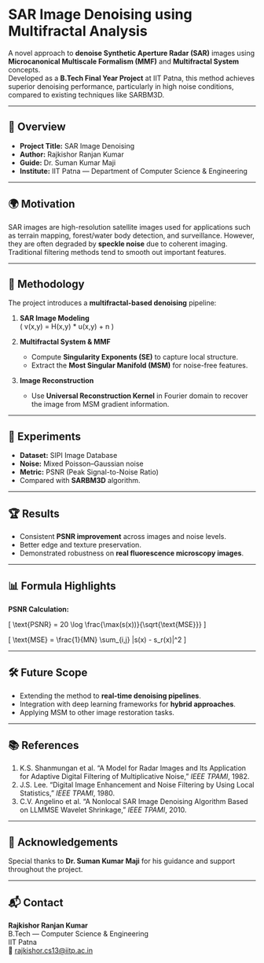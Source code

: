 # SAR Image Denoising using Multifractal Analysis

A novel approach to **denoise Synthetic Aperture Radar (SAR)** images using **Microcanonical Multiscale Formalism (MMF)** and **Multifractal System** concepts.  
Developed as a **B.Tech Final Year Project** at IIT Patna, this method achieves superior denoising performance, particularly in high noise conditions, compared to existing techniques like SARBM3D.

---

## 📌 Overview

- **Project Title:** SAR Image Denoising  
- **Author:** Rajkishor Ranjan Kumar  
- **Guide:** Dr. Suman Kumar Maji  
- **Institute:** IIT Patna — Department of Computer Science & Engineering

---

## 🌍 Motivation

SAR images are high-resolution satellite images used for applications such as terrain mapping, forest/water body detection, and surveillance. However, they are often degraded by **speckle noise** due to coherent imaging. Traditional filtering methods tend to smooth out important features.

---

## 🧠 Methodology

The project introduces a **multifractal-based denoising** pipeline:

1. **SAR Image Modeling**  
   \( v(x,y) = H(x,y) * u(x,y) + n \)

2. **Multifractal System & MMF**  
   - Compute **Singularity Exponents (SE)** to capture local structure.
   - Extract the **Most Singular Manifold (MSM)** for noise-free features.

3. **Image Reconstruction**  
   - Use **Universal Reconstruction Kernel** in Fourier domain to recover the image from MSM gradient information.

---

## 🧪 Experiments

- **Dataset:** SIPI Image Database  
- **Noise:** Mixed Poisson–Gaussian noise  
- **Metric:** PSNR (Peak Signal-to-Noise Ratio)  
- Compared with **SARBM3D** algorithm.

---

## 🏆 Results

- Consistent **PSNR improvement** across images and noise levels.
- Better edge and texture preservation.
- Demonstrated robustness on **real fluorescence microscopy images**.

---

## 📊 Formula Highlights

**PSNR Calculation:**

\[
\text{PSNR} = 20 \log \frac{\max(s(x))}{\sqrt{\text{MSE}}}
\]

\[
\text{MSE} = \frac{1}{MN} \sum_{i,j} |s(x) - s_r(x)|^2
\]

---

## 🛠️ Future Scope

- Extending the method to **real-time denoising pipelines**.  
- Integration with deep learning frameworks for **hybrid approaches**.  
- Applying MSM to other image restoration tasks.

---

## 📚 References

1. K.S. Shanmungan et al. “A Model for Radar Images and Its Application for Adaptive Digital Filtering of Multiplicative Noise,” *IEEE TPAMI*, 1982.  
2. J.S. Lee. “Digital Image Enhancement and Noise Filtering by Using Local Statistics,” *IEEE TPAMI*, 1980.  
3. C.V. Angelino et al. “A Nonlocal SAR Image Denoising Algorithm Based on LLMMSE Wavelet Shrinkage,” *IEEE TPAMI*, 2010.

---

## 🙏 Acknowledgements

Special thanks to **Dr. Suman Kumar Maji** for his guidance and support throughout the project.

---

## 📬 Contact

**Rajkishor Ranjan Kumar**  
B.Tech — Computer Science & Engineering  
IIT Patna  
📧 rajkishor.cs13@iitp.ac.in

